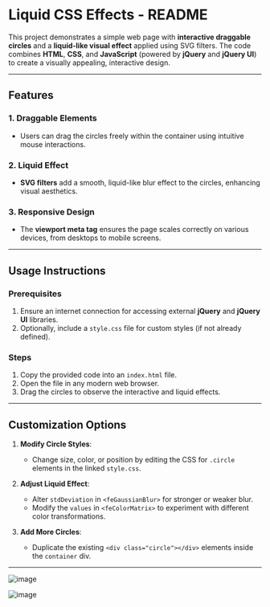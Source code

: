 # Liquid CSS Effects - README

This project demonstrates a simple web page with **interactive draggable circles** and a **liquid-like visual effect** applied using SVG filters. The code combines **HTML**, **CSS**, and **JavaScript** (powered by **jQuery** and **jQuery UI**) to create a visually appealing, interactive design.

---

## Features

### 1. **Draggable Elements**  
- Users can drag the circles freely within the container using intuitive mouse interactions.

### 2. **Liquid Effect**  
- **SVG filters** add a smooth, liquid-like blur effect to the circles, enhancing visual aesthetics.

### 3. **Responsive Design**  
- The **viewport meta tag** ensures the page scales correctly on various devices, from desktops to mobile screens.

---

## Usage Instructions

### Prerequisites
1. Ensure an internet connection for accessing external **jQuery** and **jQuery UI** libraries.
2. Optionally, include a `style.css` file for custom styles (if not already defined).

### Steps
1. Copy the provided code into an `index.html` file.
2. Open the file in any modern web browser.
3. Drag the circles to observe the interactive and liquid effects.

---

## Customization Options

1. **Modify Circle Styles**:
   - Change size, color, or position by editing the CSS for `.circle` elements in the linked `style.css`.

2. **Adjust Liquid Effect**:
   - Alter `stdDeviation` in `<feGaussianBlur>` for stronger or weaker blur.
   - Modify the `values` in `<feColorMatrix>` to experiment with different color transformations.

3. **Add More Circles**:
   - Duplicate the existing `<div class="circle"></div>` elements inside the `container` div.

---
![image](https://github.com/user-attachments/assets/066cf2f3-fa1d-41e9-9c59-b2cee6a4579c)

![image](https://github.com/user-attachments/assets/592959df-b219-4c33-8f5d-47dcca9d1f55)

